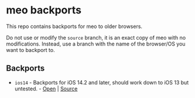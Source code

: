 # meo backports
This repo contains backports for meo to older browsers.

Do not use or modify the `source` branch, it is an exact copy of meo with no modifications. Instead, use a branch with the name of the browser/OS you want to backport to.

## Backports
- `ios14` - Backports for iOS 14.2 and later, should work down to iOS 13 but untested. - [Open](https://ios14.meo-5d3.pages.dev) | [Source](https://github.com/MeowerBackports/meo/tree/ios14)